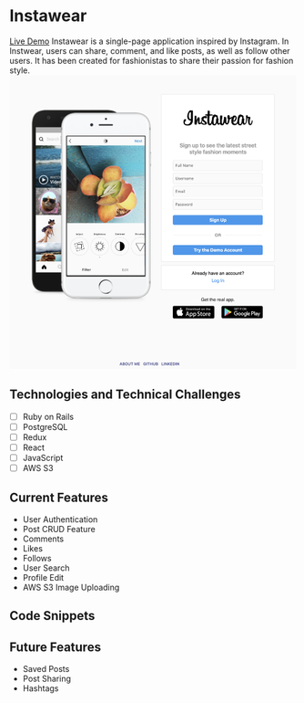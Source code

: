 # Instawear
[Live Demo](https://instawear.herokuapp.com/)
Instawear is a single-page application inspired by Instagram. In Instwear, users can share, comment, and like posts, as well as follow other users. It has been created for fashionistas to share their passion for fashion style.
![](/public/images/splash.png)

## Technologies and Technical Challenges
- [ ] Ruby on Rails
- [ ] PostgreSQL
- [ ] Redux
- [ ] React 
- [ ] JavaScript
- [ ] AWS S3

## Current Features
* User Authentication
* Post CRUD Feature
* Comments
* Likes
* Follows
* User Search
* Profile Edit
* AWS S3 Image Uploading


## Code Snippets


## Future Features 
* Saved Posts
* Post Sharing 
* Hashtags





